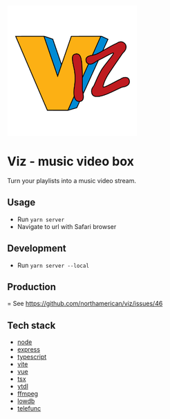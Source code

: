 <img alt="viz" width="300" src="https://github.com/northamerican/viz/blob/master/src/assets/viz-logo.png?raw=true"> 

# Viz - music video box
Turn your playlists into a music video stream.

## Usage
- Run `yarn server`
- Navigate to url with Safari browser

## Development

- Run `yarn server --local`

## Production

= See https://github.com/northamerican/viz/issues/46

## Tech stack
- [node](https://nodejs.org/en)
- [express](https://expressjs.com/)
- [typescript](https://www.typescriptlang.org/)
- [vite](https://vitejs.dev/)
- [vue](https://vuejs.org/)
- [tsx](https://github.com/privatenumber/tsx)
- [ytdl](https://github.com/distubejs/ytdl-core)
- [ffmpeg](https://github.com/eugeneware/ffmpeg-static)
- [lowdb](https://github.com/typicode/lowdb)
- [telefunc](https://github.com/brillout/telefunc)

